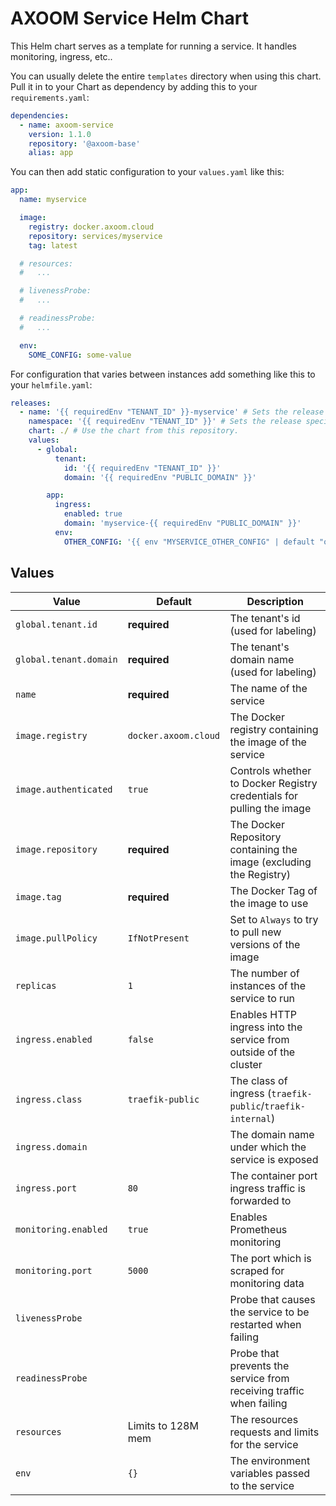 # AXOOM Service Helm Chart

This Helm chart serves as a template for running a service. It handles monitoring, ingress, etc..  

You can usually delete the entire `templates` directory when using this chart. Pull it in to your Chart as dependency by adding this to your `requirements.yaml`:

```yaml
dependencies:
  - name: axoom-service
    version: 1.1.0
    repository: '@axoom-base'
    alias: app
```

You can then add static configuration to your `values.yaml` like this:

```yaml
app:
  name: myservice

  image:
    registry: docker.axoom.cloud
    repository: services/myservice
    tag: latest

  # resources:
  #   ...

  # livenessProbe:
  #   ...

  # readinessProbe:
  #   ...

  env:
    SOME_CONFIG: some-value
```

For configuration that varies between instances add something like this to your `helmfile.yaml`:

```yaml
releases:
  - name: '{{ requiredEnv "TENANT_ID" }}-myservice' # Sets the release specific asset name, containing the tenant's id.
    namespace: '{{ requiredEnv "TENANT_ID" }}' # Sets the release specific k8s namespace: the tenant's id.
    chart: ./ # Use the chart from this repository.
    values:
      - global:
          tenant:
            id: '{{ requiredEnv "TENANT_ID" }}'
            domain: '{{ requiredEnv "PUBLIC_DOMAIN" }}'

        app:
          ingress:
            enabled: true
            domain: 'myservice-{{ requiredEnv "PUBLIC_DOMAIN" }}'
          env:
            OTHER_CONFIG: '{{ env "MYSERVICE_OTHER_CONFIG" | default "other-value" }}'
```

## Values

| Value                  | Default              | Description                                                           |
|------------------------|----------------------|-----------------------------------------------------------------------|
| `global.tenant.id`     | __required__         | The tenant's id (used for labeling)                                   |
| `global.tenant.domain` | __required__         | The tenant's domain name (used for labeling)                          |
| `name`                 | __required__         | The name of the service                                               |
| `image.registry`       | `docker.axoom.cloud` | The Docker registry containing the image of the service               |
| `image.authenticated`  | `true`               | Controls whether to Docker Registry credentials for pulling the image |
| `image.repository`     | __required__         | The Docker Repository containing the image (excluding the Registry)   |
| `image.tag`            | __required__         | The Docker Tag of the image to use                                    |
| `image.pullPolicy`     | `IfNotPresent`       | Set to `Always` to try to pull new versions of the image              |
| `replicas`             | `1`                  | The number of instances of the service to run                         |
| `ingress.enabled`      | `false`              | Enables HTTP ingress into the service from outside of the cluster     |
| `ingress.class`        | `traefik-public`     | The class of ingress (`traefik-public`/`traefik-internal`)            |
| `ingress.domain`       |                      | The domain name under which the service is exposed                    |
| `ingress.port`         | `80`                 | The container port ingress traffic is forwarded to                    |
| `monitoring.enabled`   | `true`               | Enables Prometheus monitoring                                         |
| `monitoring.port`      | `5000`               | The port which is scraped for monitoring data                         |
| `livenessProbe`        |                      | Probe that causes the service to be restarted when failing            |
| `readinessProbe`       |                      | Probe that prevents the service from receiving traffic when failing   |
| `resources`            | Limits to 128M mem   | The resources requests and limits for the service                     |
| `env`                  | `{}`                 | The environment variables passed to the service                       |
